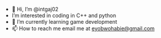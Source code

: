 - 👋 Hi, I’m @intgaj02
- I’m interested in coding in C++ and python
- 🌱 I’m currently learning game development
- 📫 How to reach me email me at eyobwohabie@gmail.com

<!---
intgaj02/intgaj02 is a ✨ special ✨ repository because its `README.md` (this file) appears on your GitHub profile.
You can click the Preview link to take a look at your changes.
--->

